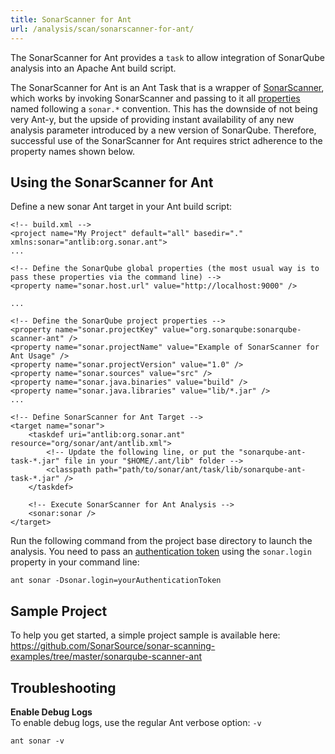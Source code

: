 ```yaml
---
title: SonarScanner for Ant
url: /analysis/scan/sonarscanner-for-ant/
---
```


<update-center updatecenterkey="scannerant"></update-center>

The SonarScanner for Ant provides a `task` to allow integration of SonarQube analysis into an Apache Ant build script.

The SonarScanner for Ant is an Ant Task that is a wrapper of [SonarScanner](/analysis/scan/sonarscanner/), which works by invoking SonarScanner and passing to it all [properties](/analysis/analysis-parameters/) named following a `sonar.*` convention. This has the downside of not being very Ant-y, but the upside of providing instant availability of any new analysis parameter introduced by a new version of SonarQube. Therefore, successful use of the SonarScanner for Ant requires strict adherence to the property names shown below.


## Using the SonarScanner for Ant
Define a new sonar Ant target in your Ant build script:
```
<!-- build.xml -->
<project name="My Project" default="all" basedir="." xmlns:sonar="antlib:org.sonar.ant">
...
  
<!-- Define the SonarQube global properties (the most usual way is to pass these properties via the command line) -->
<property name="sonar.host.url" value="http://localhost:9000" />
 
...
  
<!-- Define the SonarQube project properties -->
<property name="sonar.projectKey" value="org.sonarqube:sonarqube-scanner-ant" />
<property name="sonar.projectName" value="Example of SonarScanner for Ant Usage" />
<property name="sonar.projectVersion" value="1.0" />
<property name="sonar.sources" value="src" />
<property name="sonar.java.binaries" value="build" />
<property name="sonar.java.libraries" value="lib/*.jar" />
...
 
<!-- Define SonarScanner for Ant Target -->
<target name="sonar">
    <taskdef uri="antlib:org.sonar.ant" resource="org/sonar/ant/antlib.xml">
        <!-- Update the following line, or put the "sonarqube-ant-task-*.jar" file in your "$HOME/.ant/lib" folder -->
        <classpath path="path/to/sonar/ant/task/lib/sonarqube-ant-task-*.jar" />
    </taskdef>
 
    <!-- Execute SonarScanner for Ant Analysis -->
    <sonar:sonar />
</target>
```

Run the following command from the project base directory to launch the analysis. You need to pass an [authentication token](/user-guide/user-token/) using the `sonar.login` property in your command line:
```
ant sonar -Dsonar.login=yourAuthenticationToken
```

## Sample Project
To help you get started, a simple project sample is available here: https://github.com/SonarSource/sonar-scanning-examples/tree/master/sonarqube-scanner-ant

## Troubleshooting
**Enable Debug Logs**  
To enable debug logs, use the regular Ant verbose option: `-v`
```
ant sonar -v
```
